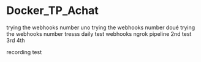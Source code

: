 # Docker_TP_Achat
trying the webhooks  number uno
trying the webhooks  number doué
trying the webhooks  number tresss
daily test webhooks ngrok pipeline 
2nd test
3rd
4th

recording test
